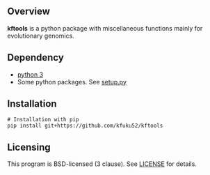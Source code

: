 ## Overview

**kftools** is a python package with miscellaneous functions mainly for evolutionary genomics.

## Dependency
* [python 3](https://www.python.org/)
* Some python packages. See [setup.py](setup.py)

## Installation
```
# Installation with pip
pip install git+https://github.com/kfuku52/kftools
```

## Licensing
This program is BSD-licensed (3 clause). See [LICENSE](LICENSE) for details.

